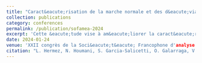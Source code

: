 ```yaml
---
title: "Caract&eacute;risation de la marche normale et des d&eacute;viations pathologiques dues aux maladies neurologiques : &eacute;tude comparative des mesures de d&eacute;viations de la marche"
collection: publications
category: conferences
permalink: /publication/sofamea-2024
excerpt: 'Cette &eacute;tude vise à am&eacute;liorer la caract&eacute;risation de la marche normale et des d&eacute;viations pathologiques induites par des maladies neurologiques.'
date: 2024-01-24
venue: 'XXII congrès de la Soci&eacute;t&eacute; Francophone d'analyse du mouvement chez l'enfant et l'adulte (SOFAMEA)'
citation: "L. Hermez, N. Houmani, S. Garcia-Salicetti, O. Galarraga, V. Vigneron. &quot;Caract&eacute;risation de la marche normale et des d&eacute;viations pathologiques dues aux maladies neurologiques : &eacute;tude comparative des mesures de d&eacute;viations de la marche&quot;, XXII congr&egrave;s de la Soci&eacute;t&eacute; Francophone d'analyse du mouvement chez l'enfant et l'adulte (SOFAMEA), Jan 2024, Nantes (France), France"
---
```

